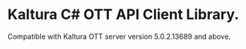 # Kaltura C# OTT API Client Library.
Compatible with Kaltura OTT server version 5.0.2.13689 and above.
